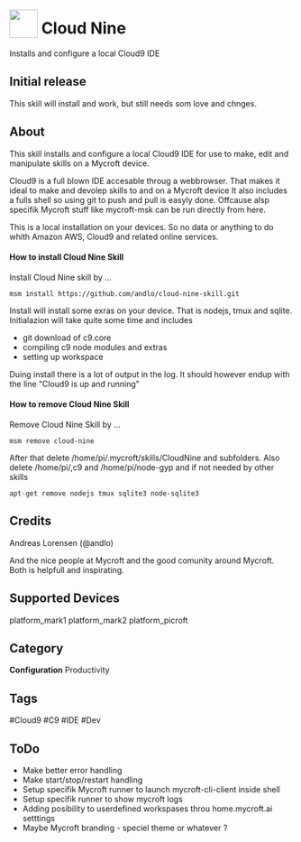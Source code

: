 # <img src='https://raw.githubusercontent.com/c9/core/master/plugins/c9.ide.theme.flat/images/cloud9_logo%402x.png'  card_color='#40DBB0' width='50' height='50' style='vertical-align:bottom'/> Cloud Nine
Installs and configure a local Cloud9 IDE

## Initial release
This skill will install and work, but still needs som love and chnges.

## About 
This skill installs and configure a local Cloud9 IDE for use to make, edit and manipulate skills on a Mycroft device.

Cloud9 is a full blown IDE accesable throug a webbrowser. That makes it ideal to make and devolep skills to and on a Mycroft device
It also includes a fulls shell so using git to push and pull is easyly done. Offcause alsp specifik Mycroft stuff like mycroft-msk can be run directly from here.

This is a local installation on your devices. So no data or anything to do whith Amazon AWS, Cloud9 and related online services. 

#### How to install Cloud Nine Skill
Install Cloud Nine skill by …
```
msm install https://github.com/andlo/cloud-nine-skill.git
``` 
Install will install some exras on your device. That is nodejs, tmux and sqlite.
Initialazion will take quite some time and includes
* git download of c9.core
* compiling c9 node modules and extras
* setting up workspace

Duing install there is a lot of output in the log. It should however endup with the line “Cloud9 is up and running”

#### How to remove Cloud Nine Skill
Remove Cloud Nine Skill by …
```
msm remove cloud-nine
```
After that delete /home/pi/.mycroft/skills/CloudNine and subfolders. Also delete /home/pi/,c9 and /home/pi/node-gyp
and if not needed by other skills
```
apt-get remove nodejs tmux sqlite3 node-sqlite3
```


## Credits 
Andreas Lorensen (@andlo)

And the nice people at Mycroft and the good comunity around Mycroft. Both is helpfull and inspirating.


## Supported Devices 
platform_mark1 platform_mark2 platform_picroft 

## Category
**Configuration**
Productivity

## Tags
#Cloud9
#C9
#IDE
#Dev

## ToDo
* Make better error handling
* Make start/stop/restart handling
* Setup specifik Mycroft runner to launch mycroft-cli-client inside shell
* Setup specifik runner to show mycroft logs
* Adding posibility to userdefined workspases throu home.mycroft.ai setttings
* Maybe Mycroft branding - speciel theme or whatever ? 